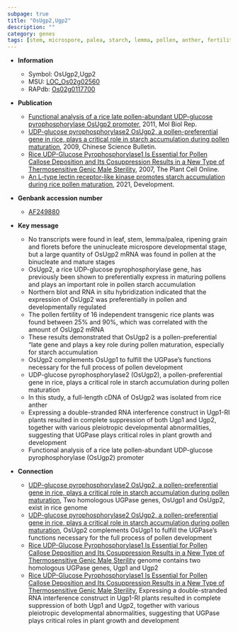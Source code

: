 ```yaml
---
subpage: true
title: "OsUgp2,Ugp2"
description: ""
category: genes
tags: [stem, microspore, palea, starch, lemma, pollen, anther, fertility, grain, leaf, growth]
---
```


* **Information**  
    + Symbol: OsUgp2,Ugp2  
    + MSU: [LOC_Os02g02560](http://rice.plantbiology.msu.edu/cgi-bin/ORF_infopage.cgi?orf=LOC_Os02g02560)  
    + RAPdb: [Os02g0117700](http://rapdb.dna.affrc.go.jp/viewer/gbrowse_details/irgsp1?name=Os02g0117700)  

* **Publication**  
    + [Functional analysis of a rice late pollen-abundant UDP-glucose pyrophosphorylase OsUgp2 promoter](http://www.ncbi.nlm.nih.gov/pubmed?term=Functional+analysis+of+a+rice+late+pollen-abundant+UDP-glucose+pyrophosphorylase+OsUgp2+promoter%5BTitle%5D), 2011, Mol Biol Rep.
    + [UDP-glucose pyrophosphorylase2 OsUgp2, a pollen-preferential gene in rice, plays a critical role in starch accumulation during pollen maturation](http://www.ncbi.nlm.nih.gov/pubmed?term=UDP-glucose+pyrophosphorylase2+OsUgp2,+a+pollen-preferential+gene+in+rice,+plays+a+critical+role+in+starch+accumulation+during+pollen+maturation%5BTitle%5D), 2009, Chinese Science Bulletin.
    + [Rice UDP-Glucose Pyrophosphorylase1 Is Essential for Pollen Callose Deposition and Its Cosuppression Results in a New Type of Thermosensitive Genic Male Sterility](http://www.ncbi.nlm.nih.gov/pubmed?term=Rice+UDP-Glucose+Pyrophosphorylase1+Is+Essential+for+Pollen+Callose+Deposition+and+Its+Cosuppression+Results+in+a+New+Type+of+Thermosensitive+Genic+Male+Sterility%5BTitle%5D), 2007, The Plant Cell Online.
    + [An L-type lectin receptor-like kinase promotes starch accumulation during rice pollen maturation](http://www.ncbi.nlm.nih.gov/pubmed?term=An+L-type+lectin+receptor-like+kinase+promotes+starch+accumulation+during+rice+pollen+maturation%5BTitle%5D), 2021, Development.

* **Genbank accession number**  
    + [AF249880](http://www.ncbi.nlm.nih.gov/nuccore/AF249880)

* **Key message**  
    + No transcripts were found in leaf, stem, lemma/palea, ripening grain and florets before the uninucleate microspore developmental stage, but a large quantity of OsUgp2 mRNA was found in pollen at the binucleate and mature stages
    + OsUgp2, a rice UDP-glucose pyrophosphorylase gene, has previously been shown to preferentially express in maturing pollens and plays an important role in pollen starch accumulation
    + Northern blot and RNA in situ hybridization indicated that the expression of OsUgp2 was preferentially in pollen and developmentally regulated
    + The pollen fertility of 16 independent transgenic rice plants was found between 25% and 90%, which was correlated with the amount of OsUgp2 mRNA
    + These results demonstrated that OsUgp2 is a pollen-preferential “late gene and plays a key role during pollen maturation, especially for starch accumulation
    + OsUgp2 complements OsUgp1 to fulfill the UGPase’s functions necessary for the full process of pollen development
    + UDP-glucose pyrophosphorylase2 (OsUgp2), a pollen-preferential gene in rice, plays a critical role in starch accumulation during pollen maturation
    + In this study, a full-length cDNA of OsUgp2 was isolated from rice anther
    + Expressing a double-stranded RNA interference construct in Ugp1-RI plants resulted in complete suppression of both Ugp1 and Ugp2, together with various pleiotropic developmental abnormalities, suggesting that UGPase plays critical roles in plant growth and development
    + Functional analysis of a rice late pollen-abundant UDP-glucose pyrophosphorylase (OsUgp2) promoter

* **Connection**  
    + [UDP-glucose pyrophosphorylase2 OsUgp2, a pollen-preferential gene in rice, plays a critical role in starch accumulation during pollen maturation](http://www.ncbi.nlm.nih.gov/pubmed?term=UDP-glucose+pyrophosphorylase2+OsUgp2,+a+pollen-preferential+gene+in+rice,+plays+a+critical+role+in+starch+accumulation+during+pollen+maturation%5BTitle%5D), Two homologous UGPase genes, OsUgp1 and OsUgp2, exist in rice genome
    + [UDP-glucose pyrophosphorylase2 OsUgp2, a pollen-preferential gene in rice, plays a critical role in starch accumulation during pollen maturation](http://www.ncbi.nlm.nih.gov/pubmed?term=UDP-glucose+pyrophosphorylase2+OsUgp2,+a+pollen-preferential+gene+in+rice,+plays+a+critical+role+in+starch+accumulation+during+pollen+maturation%5BTitle%5D), OsUgp2 complements OsUgp1 to fulfill the UGPase’s functions necessary for the full process of pollen development
    + [Rice UDP-Glucose Pyrophosphorylase1 Is Essential for Pollen Callose Deposition and Its Cosuppression Results in a New Type of Thermosensitive Genic Male Sterility](Oryza+sativa) genome contains two homologous UGPase genes, Ugp1 and Ugp2
    + [Rice UDP-Glucose Pyrophosphorylase1 Is Essential for Pollen Callose Deposition and Its Cosuppression Results in a New Type of Thermosensitive Genic Male Sterility](http://www.ncbi.nlm.nih.gov/pubmed?term=Rice+UDP-Glucose+Pyrophosphorylase1+Is+Essential+for+Pollen+Callose+Deposition+and+Its+Cosuppression+Results+in+a+New+Type+of+Thermosensitive+Genic+Male+Sterility%5BTitle%5D), Expressing a double-stranded RNA interference construct in Ugp1-RI plants resulted in complete suppression of both Ugp1 and Ugp2, together with various pleiotropic developmental abnormalities, suggesting that UGPase plays critical roles in plant growth and development



